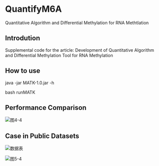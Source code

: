 # QuantifyM6A
Quantitative Algorithm and Differential Methylation for RNA Methtlation

## Introdution
Supplemental code for the article: Development of Quantitative Algorithm and Differential Methylation Tool for RNA Methylation


## How to use
java -jar MATK-1.0.jar -h

bash runMATK

## Performance Comparison
![图4-4](https://user-images.githubusercontent.com/28896687/229517511-e509e354-ae69-4218-ba7e-bbd254103870.jpg)


## Case in Public Datasets
![数据表](https://user-images.githubusercontent.com/28896687/229518645-2e8019e5-dfd2-4141-88e9-0115417082a6.PNG)


![图5-4](https://user-images.githubusercontent.com/28896687/229517582-c3e9ed3c-ebc6-4c90-8a8a-ef139e8ef7b9.jpg)
